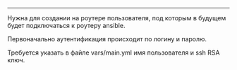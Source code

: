 ---

Нужна для создании на роутере пользователя, под которым в будущем будет подключаться к роутеру ansible.

Первоначально аутентификация происходит по логину и паролю.

Требуется указать в файле vars/main.yml имя пользователя и ssh RSA ключ.
